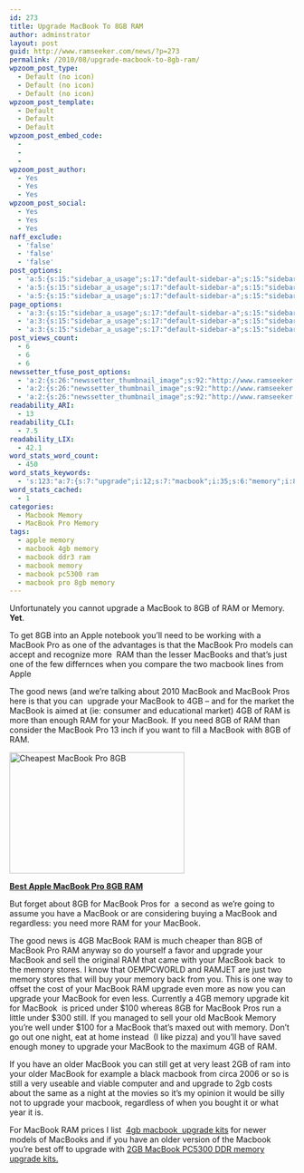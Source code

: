 ```yaml
---
id: 273
title: Upgrade MacBook To 8GB RAM
author: adminstrator
layout: post
guid: http://www.ramseeker.com/news/?p=273
permalink: /2010/08/upgrade-macbook-to-8gb-ram/
wpzoom_post_type:
  - Default (no icon)
  - Default (no icon)
  - Default (no icon)
wpzoom_post_template:
  - Default
  - Default
  - Default
wpzoom_post_embed_code:
  - 
  - 
  - 
wpzoom_post_author:
  - Yes
  - Yes
  - Yes
wpzoom_post_social:
  - Yes
  - Yes
  - Yes
naff_exclude:
  - 'false'
  - 'false'
  - 'false'
post_options:
  - 'a:5:{s:15:"sidebar_a_usage";s:17:"default-sidebar-a";s:15:"sidebar_b_usage";s:17:"default-sidebar-b";s:9:"hwa_usage";s:17:"default-headerbar";s:8:"ad_above";s:0:"";s:8:"ad_below";s:0:"";}'
  - 'a:5:{s:15:"sidebar_a_usage";s:17:"default-sidebar-a";s:15:"sidebar_b_usage";s:17:"default-sidebar-b";s:9:"hwa_usage";s:17:"default-headerbar";s:8:"ad_above";s:0:"";s:8:"ad_below";s:0:"";}'
  - 'a:5:{s:15:"sidebar_a_usage";s:17:"default-sidebar-a";s:15:"sidebar_b_usage";s:17:"default-sidebar-b";s:9:"hwa_usage";s:17:"default-headerbar";s:8:"ad_above";s:0:"";s:8:"ad_below";s:0:"";}'
page_options:
  - 'a:3:{s:15:"sidebar_a_usage";s:17:"default-sidebar-a";s:15:"sidebar_b_usage";s:17:"default-sidebar-b";s:9:"hwa_usage";s:17:"default-headerbar";}'
  - 'a:3:{s:15:"sidebar_a_usage";s:17:"default-sidebar-a";s:15:"sidebar_b_usage";s:17:"default-sidebar-b";s:9:"hwa_usage";s:17:"default-headerbar";}'
  - 'a:3:{s:15:"sidebar_a_usage";s:17:"default-sidebar-a";s:15:"sidebar_b_usage";s:17:"default-sidebar-b";s:9:"hwa_usage";s:17:"default-headerbar";}'
post_views_count:
  - 6
  - 6
  - 6
newssetter_tfuse_post_options:
  - 'a:2:{s:26:"newssetter_thumbnail_image";s:92:"http://www.ramseeker.com/wp-content/uploads/2010/08/Screen-shot-2011-03-25-at-3.09.11-PM.png";s:24:"newssetter_disable_image";s:4:"true";}'
  - 'a:2:{s:26:"newssetter_thumbnail_image";s:92:"http://www.ramseeker.com/wp-content/uploads/2010/08/Screen-shot-2011-03-25-at-3.09.11-PM.png";s:24:"newssetter_disable_image";s:4:"true";}'
  - 'a:2:{s:26:"newssetter_thumbnail_image";s:92:"http://www.ramseeker.com/wp-content/uploads/2010/08/Screen-shot-2011-03-25-at-3.09.11-PM.png";s:24:"newssetter_disable_image";s:4:"true";}'
readability_ARI:
  - 13
readability_CLI:
  - 7.5
readability_LIX:
  - 42.1
word_stats_word_count:
  - 450
word_stats_keywords:
  - 's:123:"a:7:{s:7:"upgrade";i:12;s:7:"macbook";i:35;s:6:"memory";i:8;s:5:"apple";i:3;s:4:"need";i:3;s:4:"pros";i:3;s:5:"older";i:3;}";'
word_stats_cached:
  - 1
categories:
  - Macbook Memory
  - MacBook Pro Memory
tags:
  - apple memory
  - macbook 4gb memory
  - macbook ddr3 ram
  - macbook memory
  - macbook pc5300 ram
  - macbook pro 8gb memory
---
```

<div style="float: right; margin-right: 5px;">
</div>

<div style="float: right; margin-right: 5px;">
</div>

<div style="float: right; margin-right: 5px;">
</div>

Unfortunately you cannot upgrade a MacBook to 8GB of RAM or Memory. **Yet**.

To get 8GB into an Apple notebook you&#8217;ll need to be working with a MacBook Pro as one of the advantages is that the MacBook Pro models can accept and recognize more  RAM than the lesser MacBooks and that&#8217;s just one of the few differnces when you compare the two macbook lines from Apple

The good news (and we&#8217;re talking about 2010 MacBook and MacBook Pros here is that you can  upgrade your MacBook to 4GB &#8211; and for the market the MacBook is aimed at (ie: consumer and educational market) 4GB of RAM is more than enough RAM for your MacBook. If you need 8GB of RAM than consider the MacBook Pro 13 inch if you want to fill a MacBook with 8GB of RAM.

[<img title="Best Price 8GB MacBook Pro" src="http://www.ramseeker.com/wp-content/uploads/2010/08/Screen-shot-2011-03-25-at-3.09.11-PM.png" alt="Cheapest MacBook Pro 8GB" width="309" height="214" />][1]

**[Best Apple MacBook Pro 8GB RAM][1]**

But forget about 8GB for MacBook Pros for  a second as we&#8217;re going to assume you have a MacBook or are considering buying a MacBook and regardless: you need more RAM for your MacBook.

The good news is 4GB MacBook RAM is much cheaper than 8GB of MacBook Pro RAM anyway so do yourself a favor and upgrade your MacBook and sell the original RAM that came with your MacBook back  to the memory stores. I know that OEMPCWORLD and RAMJET are just two memory stores that will buy your memory back from you. This is one way to offset the cost of your MacBook RAM upgrade even more as now you can upgrade your MacBook for even less. Currently a 4GB memory upgrade kit for MacBook  is priced under $100 whereas 8GB for MacBook Pros run a little under $300 still. If you managed to sell your old MacBook Memory you&#8217;re well under $100 for a MacBook that&#8217;s maxed out with memory. Don&#8217;t go out one night, eat at home instead  (I like pizza) and you&#8217;ll have saved enough money to upgrade your MacBook to the maximum 4GB of RAM.

If you have an older MacBook you can still get at very least 2GB of ram into your older MacBook for example a black macbook from circa 2006 or so is still a very useable and viable computer and and upgrade to 2gb costs about the same as a night at the movies so it&#8217;s my opinion it would be silly not to upgrade your macbook, regardless of when you bought it or what year it is.

For MacBook RAM prices I list  [4gb macbook  upgrade kits][2] for newer models of MacBooks and if you have an older version of the Macbook you&#8217;re best off to upgrade with [2GB MacBook PC5300 DDR memory upgrade kits.][3]

 [1]: http://www.amazon.com/gp/product/B001PS9UKW/ref=as_li_ss_tl?ie=UTF8&tag=ramseeker-20&linkCode=as2&camp=1789&creative=390957&creativeASIN=B001PS9UKW
 [2]: http://www.ramseeker.com/memory/MacBook_KITS_(1066_DDR3)-4gb/ "macbook 4gb memory kits"
 [3]: http://www.ramseeker.com/memory/MacBook_(PC5300_DDR_KITS)-2gb/ "macbook 2gb pc5300 memory upgrade kits"
